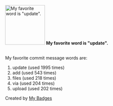 <img src="https://my-badges.github.io/my-badges/favorite-word.png" alt="My favorite word is &quot;update&quot;." title="My favorite word is &quot;update&quot;." width="128">
<strong>My favorite word is &quot;update&quot;.</strong>
<br><br>

My favorite commit message words are:

1. update (used 1995 times)
2. add (used 543 times)
3. files (used 218 times)
4. via (used 204 times)
5. upload (used 202 times)


Created by <a href="https://github.com/my-badges/my-badges">My Badges</a>